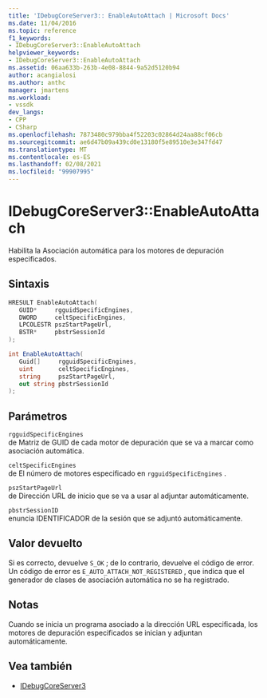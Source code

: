 ```yaml
---
title: 'IDebugCoreServer3:: EnableAutoAttach | Microsoft Docs'
ms.date: 11/04/2016
ms.topic: reference
f1_keywords:
- IDebugCoreServer3::EnableAutoAttach
helpviewer_keywords:
- IDebugCoreServer3::EnableAutoAttach
ms.assetid: 06aa633b-263b-4e08-8844-9a52d5120b94
author: acangialosi
ms.author: anthc
manager: jmartens
ms.workload:
- vssdk
dev_langs:
- CPP
- CSharp
ms.openlocfilehash: 7873480c979bba4f52203c02864d24aa88cf06cb
ms.sourcegitcommit: ae6d47b09a439cd0e13180f5e89510e3e347fd47
ms.translationtype: MT
ms.contentlocale: es-ES
ms.lasthandoff: 02/08/2021
ms.locfileid: "99907995"
---
```

# <a name="idebugcoreserver3enableautoattach"></a>IDebugCoreServer3::EnableAutoAttach
Habilita la Asociación automática para los motores de depuración especificados.

## <a name="syntax"></a>Sintaxis

```cpp
HRESULT EnableAutoAttach(
   GUID*     rgguidSpecificEngines,
   DWORD     celtSpecificEngines,
   LPCOLESTR pszStartPageUrl,
   BSTR*     pbstrSessionId
);
```

```csharp
int EnableAutoAttach(
   Guid[]     rgguidSpecificEngines,
   uint       celtSpecificEngines,
   string     pszStartPageUrl,
   out string pbstrSessionId
);
```

## <a name="parameters"></a>Parámetros
`rgguidSpecificEngines`\
de Matriz de GUID de cada motor de depuración que se va a marcar como asociación automática.

`celtSpecificEngines`\
de El número de motores especificado en `rgguidSpecificEngines` .

`pszStartPageUrl`\
de Dirección URL de inicio que se va a usar al adjuntar automáticamente.

`pbstrSessionID`\
enuncia IDENTIFICADOR de la sesión que se adjuntó automáticamente.

## <a name="return-value"></a>Valor devuelto
 Si es correcto, devuelve `S_OK` ; de lo contrario, devuelve el código de error. Un código de error es `E_AUTO_ATTACH_NOT_REGISTERED` , que indica que el generador de clases de asociación automática no se ha registrado.

## <a name="remarks"></a>Notas
 Cuando se inicia un programa asociado a la dirección URL especificada, los motores de depuración especificados se inician y adjuntan automáticamente.

## <a name="see-also"></a>Vea también
- [IDebugCoreServer3](../../../extensibility/debugger/reference/idebugcoreserver3.md)
